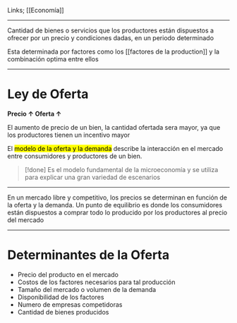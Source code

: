 Links; [[Economía]]
___
Cantidad de bienes o servicios que los productores están dispuestos a ofrecer por un precio y condiciones dadas, en un periodo determinado

Esta determinada por factores como los [[factores de la production]] y la combinación optima entre ellos

___
# Ley de Oferta
**Precio $\uparrow$    Oferta $\uparrow$**

El aumento de precio de un bien, la cantidad ofertada sera mayor, ya que los productores tienen un incentivo mayor

El <mark class="hltr-pink">modelo de la oferta y la demanda</mark> describe la interacción en el mercado entre consumidores y productores de un bien.
> [!done] Es el modelo fundamental de la microeconomía y se utiliza para explicar una gran variedad de escenarios

___
En un mercado libre y competitivo, los precios se determinan en función de la oferta y la demanda.
Un punto de equilibrio es donde los consumidores están dispuestos a comprar todo lo producido por los productores al precio del mercado

___
# Determinantes de la Oferta

- Precio del producto en el mercado
- Costos de los factores necesarios para tal producción
- Tamaño del mercado o volumen de la demanda
- Disponibilidad de los factores
- Numero de empresas competidoras
- Cantidad de bienes producidos